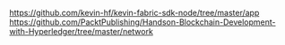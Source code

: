 https://github.com/kevin-hf/kevin-fabric-sdk-node/tree/master/app
https://github.com/PacktPublishing/Handson-Blockchain-Development-with-Hyperledger/tree/master/network
